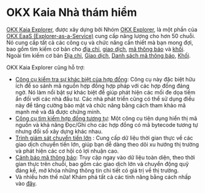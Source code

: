 # OKX Kaia Nhà thám hiểm

[OKX Kaia Explorer](https://www.okx.com/web3/explorer/kaia), được xây dựng bởi Nhóm [OKX Explorer](https://www.okx.com/web3/explorer/eaas), là một phần của [OKX EaaS (Explorer-as-a-Service)](https://www.okx.com/web3/explorer/eaas) cung cấp năng lượng cho hơn 50 chuỗi. Nó cung cấp tất cả các công cụ và chức năng cần thiết mà bạn mong đợi, bao gồm tìm kiếm cơ bản cho [địa chỉ](https://www.okx.com/web3/explorer/kaia/address/0x417e2ab3dd563c8b0b6c50288c7c16c0ac1fad92), [giao dịch](https://www.okx.com/web3/explorer/kaia/tx/0xb86a505b2d6cd1606543eb6a95201a4f062af315d325f432d04fb3b8184ee4ac), [mã thông báo](https://www.okx.com/web3/explorer/kaia/token-list) và [khối](https://www.okx.com/web3/explorer/kaia/block-list).
Ngoài tìm kiếm cơ bản [Địa chỉ](https://www.okx.com/web3/explorer/kaia/address/0x417e2ab3dd563c8b0b6c50288c7c16c0ac1fad92), [Giao dịch](https://www.okx.com/web3/explorer/kaia/tx/0xb86a505b2d6cd1606543eb6a95201a4f062af315d325f432d04fb3b8184ee4ac), [Danh sách mã thông báo](https://www.okx.com/web3/explorer/kaia/token-list), [Khối](https://www.okx.com/web3/explorer/kaia/block-list).

OKX Kaia Explorer cũng hỗ trợ:

- [Công cụ kiểm tra sự khác biệt của hợp đồng](https://www.okx.com/web3/explorer/contract-diff#source-chain=klaytn&target-chain=klaytn): Công cụ này đặc biệt hữu ích để so sánh mã nguồn hợp đồng hợp pháp với các hợp đồng đáng ngờ. Nó làm nổi bật sự khác biệt để giúp phát hiện các mối đe dọa tiềm ẩn đối với các nhà đầu tư. Các nhà phát triển cũng có thể sử dụng điều này để tăng cường bảo mật và chức năng bằng cách tham khảo mã mạnh mẽ và đã được chứng minh.
- [Công cụ tìm kiếm hợp đồng tương tự](https://www.okx.com/web3/explorer/similar-contract#source-chain=klaytn): Một công cụ tiện dụng hiển thị mã nguồn và khả năng Đọc/Ghi cho các hợp đồng có mã bytecode tương tự nhưng đối số xây dựng khác nhau.
- [Trình giám sát chuyển tiền lớn](https://www.okx.com/web3/explorer/large-transfer-monitor/kaia) : Cung cấp dữ liệu thời gian thực về các giao dịch chuyển tiền lớn, giúp bạn dễ dàng theo dõi xu hướng thị trường và phát hiện các cơ hội có lợi nhuận cao.
- [Cảnh báo mã thông báo](https://www.okx.com/web3/explorer/token-alert): Truy cập ngay vào dữ liệu toàn diện, theo thời gian thực trên chuỗi, bao gồm các giao dịch lớn và chuyển động quỹ đáng kể, mở khóa những thông tin chi tiết có giá trị về thị trường.
- Và nhiều hơn thế nữa! Khám phá tất cả các tính năng bằng cách nhấp vào [đây](https://www.okx.com/web3/explorer/kaia).
